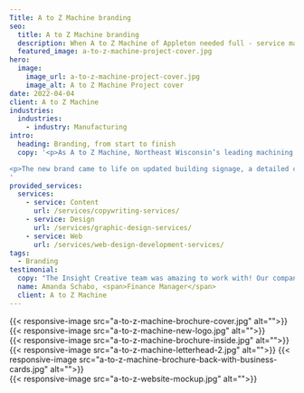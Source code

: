 ```yaml
---
Title: A to Z Machine branding
seo:
  title: A to Z Machine branding
  description: When A to Z Machine of Appleton needed full - service marketing expertise, Insight Creative lent expert branding, design, writing, photography and a new website!
  featured_image: a-to-z-machine-project-cover.jpg
hero:
  image:
    image_url: a-to-z-machine-project-cover.jpg
    image_alt: A to Z Machine Project cover
date: 2022-04-04
client: A to Z Machine
industries:
  industries:
    - industry: Manufacturing
intro: 
  heading: Branding, from start to finish
  copy: '<p>As A to Z Machine, Northeast Wisconsin’s leading machining source, approached their milestone 25th anniversary, they knew it was also time to modernize their brand. A to Z Machine’s goal was to create a brand that truly reflects its hallmark traits of innovation and precision while maintaining its legacy of quality customer service. Insight collaborated with A to Z Machine’s branding committee to refresh the tagline, design a new logo (including a commemorative 25-year logo), develop complete brand standards and shoot on-site photography. </p>

<p>The new brand came to life on updated building signage, a detailed corporate identity package, a high-end print brochure and a custom, responsive website. A to Z Machine’s public-facing identity now matches the forward-thinking culture and innovative services within their facilities! A successful external brand rollout was matched by equal internal enthusiasm. A to Z Machine reported the largest employee apparel order in the company’s history!</p>
'
provided_services:
  services:
    - service: Content
      url: /services/copywriting-services/
    - service: Design
      url: /services/graphic-design-services/
    - service: Web
      url: /services/web-design-development-services/
tags:
  - Branding
testimonial: 
  copy: "The Insight Creative team was amazing to work with! Our company was in a transitional time, and we didn’t know internally how to make ourselves more visible. Their team worked hard on an entire rebrand strategy that really encompassed what A to Z Machine was all about. They were patient with us when we needed more time and were very responsive to all our requests. We look forward to working more with the Insight team to take our company to the next level."
  name: Amanda Schabo, <span>Finance Manager</span>
  client: A to Z Machine
---
```


<div class="wrapper-md">
<div class="flex-grid">
{{< responsive-image src="a-to-z-machine-brochure-cover.jpg" alt="">}}
{{< responsive-image src="a-to-z-machine-new-logo.jpg" alt="">}}
</div>
<div class="flex-grid">
{{< responsive-image src="a-to-z-machine-brochure-inside.jpg" alt="">}}
</div>
<div class="flex-grid">
{{< responsive-image src="a-to-z-machine-letterhead-2.jpg" alt="">}}
{{< responsive-image src="a-to-z-machine-brochure-back-with-business-cards.jpg" alt="">}}
</div>
<div class="flex-grid">
{{< responsive-image src="a-to-z-website-mockup.jpg" alt="">}}
</div>
</div>
